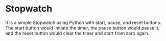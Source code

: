 # Stopwatch
It is a simple Stopwatch using Python with start, pause, and reset buttons.
The start button would initiate the timer, the pause button would pause it, and the reset button would clear the timer and start from zero again.
